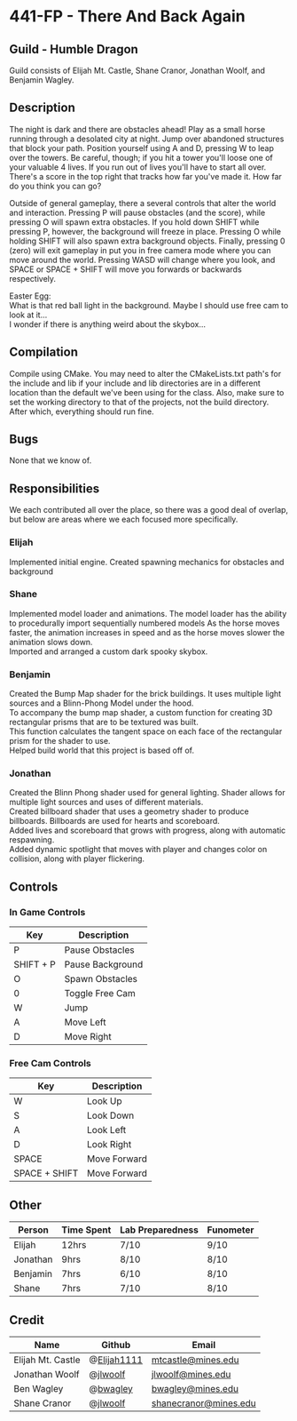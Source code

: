 # 441-FP - There And Back Again
## Guild - Humble Dragon

Guild consists of Elijah Mt. Castle, Shane Cranor, Jonathan Woolf, and Benjamin Wagley.

## Description

The night is dark and there are obstacles ahead! Play as a small horse running through a desolated city at night. Jump over abandoned structures that block your path. Position yourself using A and D, pressing W to leap over the towers. Be careful, though; if you hit a tower you'll loose one of your valuable 4 lives. If you run out of lives you'll have to start all over. There's a score in the top right that tracks how far you've made it. How far do you think you can go?

Outside of general gameplay, there a several controls that alter the world and interaction. Pressing P will pause obstacles (and the score), while pressing O will spawn extra obstacles. If you hold down SHIFT while pressing P, however, the background will freeze in place. Pressing O while holding SHIFT will also spawn extra background objects. Finally, pressing 0 (zero) will exit gameplay in put you in free camera mode where you can move around the world. Pressing WASD will change where you look, and SPACE or SPACE + SHIFT will move you forwards or backwards respectively.

Easter Egg: \
What is that red ball light in the background. Maybe I should use free cam to look at it... \
I wonder if there is anything weird about the skybox...

## Compilation

Compile using CMake. You may need to alter the CMakeLists.txt path's for the include and lib if your include and lib directories are in a different location than the default we've been using for the class. Also, make sure to set the working directory to that of the projects, not the build directory. After which, everything should run fine.

## Bugs
None that we know of.

## Responsibilities
We each contributed all over the place, so there was a good deal of overlap, but below are areas where we each focused more specifically.
### Elijah
Implemented initial engine. Created spawning mechanics for obstacles and background
### Shane
Implemented model loader and animations. The model loader has the ability to procedurally import sequentially numbered models
As the horse moves faster, the animation increases in speed and as the horse moves slower the animation slows down. \
Imported and arranged a custom dark spooky skybox.
### Benjamin
Created the Bump Map shader for the brick buildings. It uses multiple light sources and a Blinn-Phong Model under the hood. \
To accompany the bump map shader, a custom function for creating 3D rectangular prisms that are to be textured was built. \
This function calculates the tangent space on each face of the rectangular prism for the shader to use. \
Helped build world that this project is based off of. 
### Jonathan
Created the Blinn Phong shader used for general lighting. Shader allows for multiple light sources and uses of different materials. \
Created billboard shader that uses a geometry shader to produce billboards. Billboards are used for hearts and scoreboard. \
Added lives and scoreboard that grows with progress, along with automatic respawning. \
Added dynamic spotlight that moves with player and changes color on collision, along with player flickering.

## Controls
### In Game Controls
| Key       | Description      |
| --------- | ---------------- |
| P         | Pause Obstacles  |
| SHIFT + P | Pause Background |
| O         | Spawn Obstacles  |
| 0         | Toggle Free Cam  |
| W         | Jump             |
| A         | Move Left        |
| D         | Move Right       |

### Free Cam Controls
| Key           | Description  |
| ------------- | ------------ |
| W             | Look Up      |
| S             | Look Down    |
| A             | Look Left    |
| D             | Look Right   |
| SPACE         | Move Forward |
| SPACE + SHIFT | Move Forward |

## Other
| Person   | Time Spent | Lab Preparedness | Funometer |
| -------- | ---------- | ---------------- | --------- |
| Elijah   | 12hrs      | 7/10             | 9/10      |
| Jonathan | 9hrs       | 8/10             | 8/10      |
| Benjamin | 7hrs       | 6/10             | 8/10      |
| Shane    | 7hrs       | 7/10             | 8/10      |

## Credit
| Name              | Github                                       | Email                 |
| ----------------- | -------------------------------------------- | --------------------- |
| Elijah Mt. Castle | @[Elijah1111](https://github.com/Elijah1111) | mtcastle@mines.edu    |
| Jonathan Woolf    | @[jlwoolf](https://github.com/jlwoolf)       | jlwoolf@mines.edu     |
| Ben Wagley        | @[bwagley](https://github.com/bwagley)       | bwagley@mines.edu     |
| Shane Cranor      | @[jlwoolf](https://github.com/jlwoolf)       | shanecranor@mines.edu |




